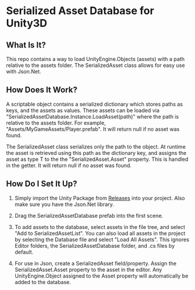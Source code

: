 Serialized Asset Database for Unity3D
==================== 

## What Is It?

This repo contains a way to load UnityEngine.Objects (assets) with a path relative to the assets folder. The SerializedAsset<T> class allows for easy use with Json.Net.

## How Does It Work?

A scriptable object contains a serialized dictionary which stores paths as keys, and the assets as values. These assets can be loaded via "SerializedAssetDatabase.Instance.LoadAsset<T>(path)" where the path is relative to the assets folder. For example, "Assets/MyGameAssets/Player.prefab". It will return null if no asset was found.

The SerializedAsset<T> class serializes only the path to the object. At runtime the asset is retrieved using this path as the dictionary key, and assigns the asset as type T to the the "SerializedAsset.Asset" property. This is handled in the getter. It will return null if no asset was found.

## How Do I Set It Up?

1. Simply import the Unity Package from [Releases](https://github.com/DeathTBO/Unity3D-SerializedAssetDatabase/releases) into your project. Also make sure you have the Json.Net library.

2. Drag the SerializedAssetDatabase prefab into the first scene.

3. To add assets to the database, select assets in the file tree, and select "Add to SerializedAssetList". You can also load all assets in the project by selecting the Database file and select "Load All Assets". This ignores Editor folders, the SerializedAssetDatabase folder, and .cs files by default.

4. For use in Json, create a SerializedAsset<T> field/property. Assign the SerializedAsset.Asset property to the asset in the editor. Any UnityEngine.Object assigned to the Asset property will automatically be added to the database.